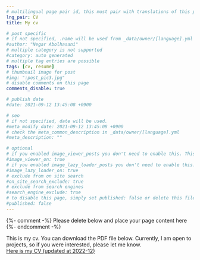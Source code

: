 ```yaml
---
# multilingual page pair id, this must pair with translations of this page. (This name must be unique)
lng_pair: CV
title: My cv

# post specific
# if not specified, .name will be used from _data/owner/[language].yml
#author: "Negar Abolhasani"
# multiple category is not supported
#category: auto generated
# multiple tag entries are possible
tags: [cv, resume]
# thumbnail image for post
#img: ":post_pic3.jpg"
# disable comments on this page
comments_disable: true

# publish date
#date: 2021-09-12 13:45:08 +0900

# seo
# if not specified, date will be used.
#meta_modify_date: 2021-09-12 13:45:08 +0900
# check the meta_common_description in _data/owner/[language].yml
#meta_description: ""

# optional
# if you enabled image_viewer_posts you don't need to enable this. This is only if image_viewer_posts = false
#image_viewer_on: true
# if you enabled image_lazy_loader_posts you don't need to enable this. This is only if image_lazy_loader_posts = false
#image_lazy_loader_on: true
# exclude from on site search
#on_site_search_exclude: true
# exclude from search engines
#search_engine_exclude: true
# to disable this page, simply set published: false or delete this file
#published: false
---
```


{%- comment -%} Please delete below and place your page content here {%- endcomment -%}
<div>
  <p> 
    This is my cv. You can download the PDF file below. Currently, I am open to projects, so if you were interested, please let me know.
    </br>
    <a target="_blank" rel="noreferrer" href="https://github.com/itsnegaar/itsnegaar.github.io/blob/main/_posts/cv.pdf" class="but opc-2">
  <i class="fas fa-paperclip"></i> Here is my CV (updated at<!-- --> <!-- -->2022-12<!-- -->)</a>
    
